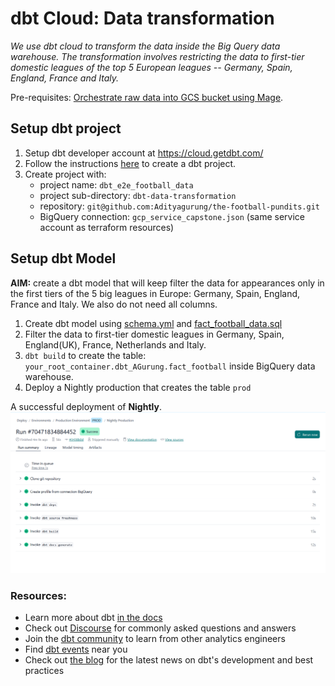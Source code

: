 # dbt Cloud: Data transformation 

*We use dbt cloud to transform the data inside the Big Query data warehouse. The transformation involves restricting the data to first-tier domestic leagues of the top 5 European leagues -- Germany, Spain, England, France and Italy.*

Pre-requisites: [Orchestrate raw data into GCS bucket using Mage](../mage-orchestrator/README.md).

## Setup dbt project

1. Setup dbt developer account at https://cloud.getdbt.com/
2. Follow the instructions [here](https://github.com/DataTalksClub/data-engineering-zoomcamp/blob/main/04-analytics-engineering/dbt_cloud_setup.md) to create a dbt project.
3. Create project with:
    * project name: `dbt_e2e_football_data`
    * project sub-directory: `dbt-data-transformation`
    * repository: `git@github.com:Adityagurung/the-football-pundits.git`
    * BigQuery connection: `gcp_service_capstone.json` (same service account as terraform resources)

## Setup dbt Model

**AIM:** create a dbt model that will keep filter the data for appearances only in the first tiers of the 5 big leagues in Europe: Germany, Spain, England, France and Italy. We also do not need all columns.

1. Create dbt model using [schema.yml](./models/staging/schema.yml) and [fact_football_data.sql](./models/staging/fact_football_data.sql)
2. Filter the data to first-tier domestic leagues in Germany, Spain, England(UK), France, Netherlands and Italy.
3. `dbt build` to create the table: `your_root_container.dbt_AGurung.fact_football` inside BigQuery data warehouse.
4. Deploy a Nightly production that creates the table `prod`

A successful deployment of **Nightly**.
![alt text](Nightly.png)


### Resources:
- Learn more about dbt [in the docs](https://docs.getdbt.com/docs/introduction)
- Check out [Discourse](https://discourse.getdbt.com/) for commonly asked questions and answers
- Join the [dbt community](https://getdbt.com/community) to learn from other analytics engineers
- Find [dbt events](https://events.getdbt.com) near you
- Check out [the blog](https://blog.getdbt.com/) for the latest news on dbt's development and best practices
